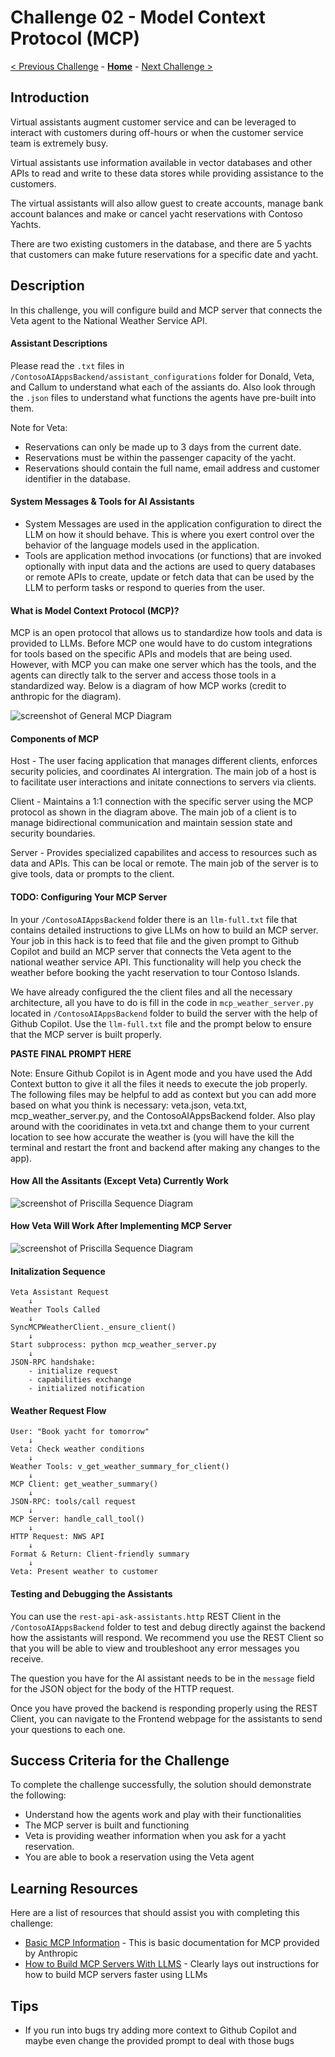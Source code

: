 # Challenge 02 - Model Context Protocol (MCP)

[< Previous Challenge](./Challenge-01.md) - **[Home](../README.md)** - [Next Challenge >](./Challenge-03.md)

## Introduction

Virtual assistants augment customer service and can be leveraged to interact with customers during off-hours or when the customer service team is extremely busy.

Virtual assistants use information available in vector databases and other APIs to read and write to these data stores while providing assistance to the customers. 

The virtual assistants will also allow guest to create accounts, manage bank account balances and make or cancel yacht reservations with Contoso Yachts.

There are two existing customers in the database, and there are 5 yachts that customers can make future reservations for a specific date and yacht.

## Description

In this challenge, you will configure build and MCP server that connects the Veta agent to the National Weather Service API.

#### Assistant Descriptions
Please read the `.txt` files in `/ContosoAIAppsBackend/assistant_configurations` folder for Donald, Veta, and Callum to understand what each of the assiants do. Also look through the `.json` files to understand what functions the agents have pre-built into them.

Note for Veta:
- Reservations can only be made up to 3 days from the current date.
- Reservations must be within the passenger capacity of the yacht.
- Reservations should contain the full name, email address and customer identifier in the database.

#### System Messages & Tools for AI Assistants
- System Messages are used in the application configuration to direct the LLM on how it should behave. This is where you exert control over the behavior of the language models used in the application.
- Tools are application method invocations (or functions) that are invoked optionally with input data and the actions are used to query databases or remote APIs to create, update or fetch data that can be used by the LLM to perform tasks or respond to queries from the user.

#### What is Model Context Protocol (MCP)?
 MCP is an open protocol that allows us to standardize how tools and data is provided to LLMs. Before MCP one would have to do custom integrations for tools based on the specific APIs and models that are being used. However, with MCP you can make one server which has the tools, and the agents can directly talk to the server and access those tools in a standardized way. Below is a diagram of how MCP works (credit to anthropic for the diagram).

![screenshot of General MCP Diagram](../images/General-MCP-Architecture.png)

#### Components of MCP

Host - The user facing application that manages different clients, enforces security policies, and coordinates AI intergration. The main job of a host is to facilitate user interactions and initate connections to servers via clients.

Client - Maintains a 1:1 connection with the specific server using the MCP protocol as shown in the diagram above. The main job of a client is to manage bidirectional communication and maintain session state and security boundaries. 

Server - Provides specialized capabilites and access to resources such as data and APIs. This can be local or remote. The main job of the server is to give tools, data or prompts to the client.

#### TODO: Configuring Your MCP Server

 In your `/ContosoAIAppsBackend` folder there is an `llm-full.txt` file that contains detailed instructions to give LLMs on how to build an MCP server. Your job in this hack is to feed that file and the given prompt to Github Copilot and build an MCP server that connects the Veta agent to the national weather service API. This functionality will help you check the weather before booking the yacht reservation to tour Contoso Islands. 
 
 We have already configured the the client files and all the necessary architecture, all you have to do is fill in the code in `mcp_weather_server.py` located in `/ContosoAIAppsBackend` folder to build the server with the help of Github Copilot. Use the `llm-full.txt` file and the prompt below to ensure that the MCP server is built properly.

**PASTE FINAL PROMPT HERE**

Note: Ensure Github Copilot is in Agent mode and you have used the Add Context button to give it all the files it needs to execute the job properly. The following files may be helpful to add as context but you can add more based on what you think is necessary: veta.json, veta.txt, mcp_weather_server.py, and the ContosoAIAppsBackend folder. Also play around with the cooridinates in veta.txt and change them to your current location to see how accurate the weather is (you will have the kill the terminal and restart the front and backend after making any changes to the app).

#### How All the Assitants (Except Veta) Currently Work

![screenshot of Priscilla Sequence Diagram](../images/PriscillaAssistant.jpg)

#### How Veta Will Work After Implementing MCP Server

![screenshot of Priscilla Sequence Diagram](../images/Veta-ADS.png)

#### Initalization Sequence
```
Veta Assistant Request
    ↓
Weather Tools Called
    ↓
SyncMCPWeatherClient._ensure_client()
    ↓
Start subprocess: python mcp_weather_server.py
    ↓
JSON-RPC handshake:
    - initialize request
    - capabilities exchange
    - initialized notification
```
#### Weather Request Flow
```
User: "Book yacht for tomorrow"
    ↓
Veta: Check weather conditions
    ↓
Weather Tools: v_get_weather_summary_for_client()
    ↓
MCP Client: get_weather_summary()
    ↓
JSON-RPC: tools/call request
    ↓
MCP Server: handle_call_tool()
    ↓
HTTP Request: NWS API
    ↓
Format & Return: Client-friendly summary
    ↓
Veta: Present weather to customer
```
#### Testing and Debugging the Assistants

You can use the `rest-api-ask-assistants.http` REST Client in the `/ContosoAIAppsBackend` folder to test and debug directly against the backend how the assistants will respond. We recommend you use the REST Client so that you will be able to view and troubleshoot any error messages you receive.

The question you have for the AI assistant needs to be in the `message` field for the JSON object for the body of the HTTP request.

Once you have proved the backend is responding properly using the REST Client, you can navigate to the Frontend webpage for the assistants to send your questions to each one.

## Success Criteria for the Challenge

To complete the challenge successfully, the solution should demonstrate the following:
- Understand how the agents work and play with their functionalities
- The MCP server is built and functioning
- Veta is providing weather information when you ask for a yacht reservation.
- You are able to book a reservation using the Veta agent

## Learning Resources

Here are a list of resources that should assist you with completing this challenge: 

- [Basic MCP Information](https://modelcontextprotocol.io/introduction) - This is basic documentation for MCP provided by Anthropic
- [How to Build MCP Servers With LLMS](https://modelcontextprotocol.io/tutorials/building-mcp-with-llms) - Clearly lays out instructions for how to build MCP servers faster using LLMs

## Tips

- If you run into bugs try adding more context to Github Copilot and maybe even change the provided prompt to deal with those bugs
